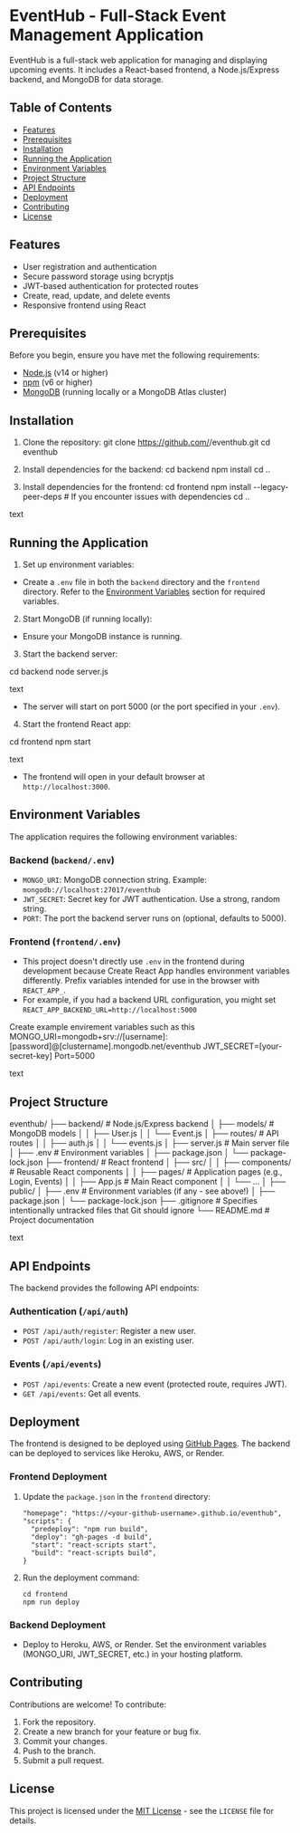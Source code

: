 # EventHub - Full-Stack Event Management Application

EventHub is a full-stack web application for managing and displaying upcoming events. It includes a React-based frontend, a Node.js/Express backend, and MongoDB for data storage.

## Table of Contents

- [Features](#features)
- [Prerequisites](#prerequisites)
- [Installation](#installation)
- [Running the Application](#running-the-application)
- [Environment Variables](#environment-variables)
- [Project Structure](#project-structure)
- [API Endpoints](#api-endpoints)
- [Deployment](#deployment)
- [Contributing](#contributing)
- [License](#license)

## Features

- User registration and authentication
- Secure password storage using bcryptjs
- JWT-based authentication for protected routes
- Create, read, update, and delete events
- Responsive frontend using React

## Prerequisites

Before you begin, ensure you have met the following requirements:

- [Node.js](https://nodejs.org/) (v14 or higher)
- [npm](https://www.npmjs.com/) (v6 or higher)
- [MongoDB](https://www.mongodb.com/) (running locally or a MongoDB Atlas cluster)

## Installation

1. Clone the repository:
git clone https://github.com/<your-username>/eventhub.git
cd eventhub

2. Install dependencies for the backend:
cd backend
npm install
cd ..

3. Install dependencies for the frontend:
cd frontend
npm install --legacy-peer-deps # If you encounter issues with dependencies
cd ..

text

## Running the Application

1. Set up environment variables:
- Create a `.env` file in both the `backend` directory and the `frontend` directory. Refer to the [Environment Variables](#environment-variables) section for required variables.

2. Start MongoDB (if running locally):

- Ensure your MongoDB instance is running.

3. Start the backend server:

cd backend
node server.js

text

- The server will start on port 5000 (or the port specified in your `.env`).

4. Start the frontend React app:

cd frontend
npm start

text

- The frontend will open in your default browser at `http://localhost:3000`.

## Environment Variables

The application requires the following environment variables:

### Backend (`backend/.env`)

- `MONGO_URI`: MongoDB connection string. Example: `mongodb://localhost:27017/eventhub`
- `JWT_SECRET`: Secret key for JWT authentication. Use a strong, random string.
- `PORT`: The port the backend server runs on (optional, defaults to 5000).

### Frontend (`frontend/.env`)

- This project doesn't directly use `.env` in the frontend during development because Create React App handles environment variables differently. Prefix variables intended for use in the browser with `REACT_APP_`.
- For example, if you had a backend URL configuration, you might set `REACT_APP_BACKEND_URL=http://localhost:5000`

Create example envirement variables such as this
MONGO_URI=mongodb+srv://[username]:[password]@[clustername].mongodb.net/eventhub
JWT_SECRET=[your-secret-key]
Port=5000

text

## Project Structure

eventhub/
├── backend/ # Node.js/Express backend
│ ├── models/ # MongoDB models
│ │ ├── User.js
│ │ └── Event.js
│ ├── routes/ # API routes
│ │ ├── auth.js
│ │ └── events.js
│ ├── server.js # Main server file
│ ├── .env # Environment variables
│ ├── package.json
│ └── package-lock.json
├── frontend/ # React frontend
│ ├── src/
│ │ ├── components/ # Reusable React components
│ │ ├── pages/ # Application pages (e.g., Login, Events)
│ │ ├── App.js # Main React component
│ │ └── ...
│ ├── public/
│ ├── .env # Environment variables (if any - see above!)
│ ├── package.json
│ └── package-lock.json
├── .gitignore # Specifies intentionally untracked files that Git should ignore
└── README.md # Project documentation

text

## API Endpoints

The backend provides the following API endpoints:

### Authentication (`/api/auth`)

- `POST /api/auth/register`: Register a new user.
- `POST /api/auth/login`: Log in an existing user.

### Events (`/api/events`)

- `POST /api/events`: Create a new event (protected route, requires JWT).
- `GET /api/events`: Get all events.

## Deployment

The frontend is designed to be deployed using [GitHub Pages](https://pages.github.com/).  The backend can be deployed to services like Heroku, AWS, or Render.

### Frontend Deployment

1.  Update the `package.json` in the `frontend` directory:
    ```
    "homepage": "https://<your-github-username>.github.io/eventhub",
    "scripts": {
      "predeploy": "npm run build",
      "deploy": "gh-pages -d build",
      "start": "react-scripts start",
      "build": "react-scripts build",
    }
    ```

2.  Run the deployment command:
    ```
    cd frontend
    npm run deploy
    ```

### Backend Deployment

- Deploy to Heroku, AWS, or Render. Set the environment variables (MONGO_URI, JWT_SECRET, etc.) in your hosting platform.

## Contributing

Contributions are welcome! To contribute:

1. Fork the repository.
2. Create a new branch for your feature or bug fix.
3. Commit your changes.
4. Push to the branch.
5. Submit a pull request.

## License

This project is licensed under the [MIT License](LICENSE) - see the `LICENSE` file for details.




